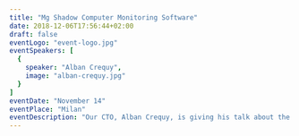 ```yaml
---
title: "Mg Shadow Computer Monitoring Software"
date: 2018-12-06T17:56:44+02:00
draft: false
eventLogo: "event-logo.jpg"
eventSpeakers: [
  {
    speaker: "Alban Crequy",
    image: "alban-crequy.jpg"
  }
]
eventDate: "November 14"
eventPlace: "Milan"
eventDescription: "Our CTO, Alban Crequy, is giving his talk about the road to unprivileged container builds at ContainerDays in Hamburg."
---
```


